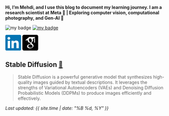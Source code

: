  
**Hi, I’m Mehdi, and I use this blog to document my learning journey. 
 I am a research scientist at Meta 🧠 | Exploring computer vision, computational photography, and Gen-AI 🚀**

![my badge](https://badgen.net/badge/Mehdi/seyfi/red?icon=twitter)
[![my badge](https://badgen.net/badge/Mehdi/seyfi/blue?icon=linkedin)](https://www.linkedin.com/in/mehdi-seyfi-38189220/)



[<img src="images/LinkedIn_logo_initials.png"  width="50" height="50">](https://www.linkedin.com/in/mehdi-seyfi-38189220/)   [<img src="images/googlescholar.png"  width="50" height="50">](https://scholar.google.ca/citations?user=6l0PmOEAAAAJ&hl=en)


## Stable Diffusion [🔗](posts/StableDiffusion.md) 
> Stable Diffusion is a powerful generative model that synthesizes high-quality images guided by textual descriptions. It leverages the strengths of Variational Autoencoders (VAEs) and Denoising Diffusion Probabilistic Models (DDPMs) to produce images efficiently and effectively.

_Last updated: {{ site.time | date: "%B %d, %Y" }}_


